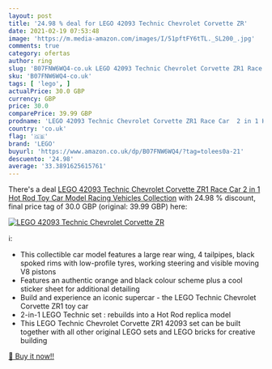 ```yaml
---
layout: post
title: '24.98 % deal for LEGO 42093 Technic Chevrolet Corvette ZR'
date: 2021-02-19 07:53:48
image: 'https://m.media-amazon.com/images/I/51pftFY6tTL._SL200_.jpg'
comments: true
category: ofertas
author: ring
slug: 'B07FNW6WQ4-co.uk LEGO 42093 Technic Chevrolet Corvette ZR1 Race Car 2 in...'
sku: 'B07FNW6WQ4-co.uk'
tags: [ 'lego', ]
actualPrice: 30.0 GBP
currency: GBP
price: 30.0
comparePrice: 39.99 GBP
prodname: 'LEGO 42093 Technic Chevrolet Corvette ZR1 Race Car  2 in 1 Hot Rod Toy Car Model  Racing Vehicles Collection'
country: 'co.uk'
flag: '🇬🇧'
brand: 'LEGO'
buyurl: 'https://www.amazon.co.uk/dp/B07FNW6WQ4/?tag=tolees0a-21'
descuento: '24.98'
average: '33.3891625615761'
---
```


There's a deal [LEGO 42093 Technic Chevrolet Corvette ZR1 Race Car  2 in 1 Hot Rod Toy Car Model  Racing Vehicles Collection](https://www.amazon.co.uk/dp/B07FNW6WQ4/?tag=tolees0a-21)  with  24.98 % discount, final price tag of  30.0 GBP (original: 39.99 GBP) here:

[![LEGO 42093 Technic Chevrolet Corvette ZR](https://m.media-amazon.com/images/I/51pftFY6tTL._SL200_.jpg)](https://www.amazon.co.uk/dp/B07FNW6WQ4/?tag=tolees0a-21)

ℹ️:

- This collectible car model features a large rear wing, 4 tailpipes, black spoked rims with low-profile tyres, working steering and visible moving V8 pistons
- Features an authentic orange and black colour scheme plus a cool sticker sheet for additional detailing
- Build and experience an iconic supercar - the LEGO Technic Chevrolet Corvette ZR1 toy car
- 2-in-1 LEGO Technic set : rebuilds into a Hot Rod replica model
- This LEGO Technic Chevrolet Corvette ZR1 42093 set can be built together with all other original LEGO sets and LEGO bricks for creative building

[🛒 Buy it now!!](https://www.amazon.co.uk/dp/B07FNW6WQ4/?tag=tolees0a-21)
